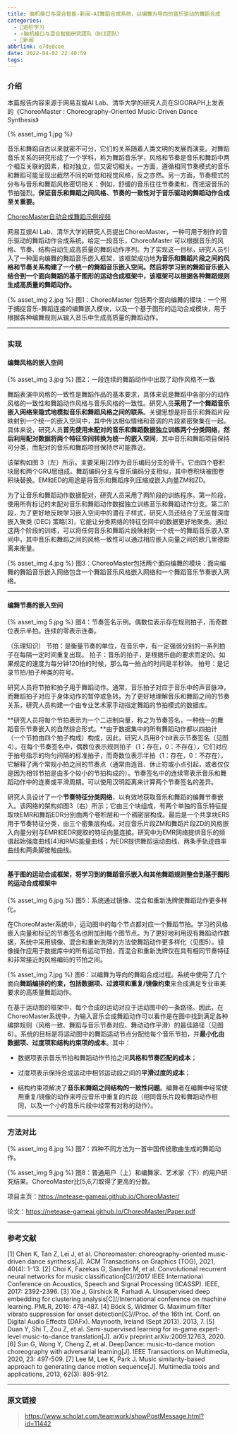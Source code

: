 ```yaml
---
title: 脑机接口与混合智能-新闻-AI舞蹈合成系统，以编舞为导向的音乐驱动的舞蹈合成
categories:
  - 🌙进阶学习
  - ⭐脑机接口与混合智能研究团队（BCI团队）
  - 💫新闻
abbrlink: e7de8cee
date: 2022-04-02 22:40:59
tags:
---
```


### 介绍

本篇报告内容来源于网易互娱AI Lab、清华大学的研究人员在SIGGRAPH上发表的《ChoreoMaster : Choreography-Oriented Music-Driven Dance Synthesis》

{% asset_img 1.jpg %}

<!--more-->

音乐和舞蹈自古以来就密不可分，它们的关系随着人类文明的发展而演变。对舞蹈音乐关系的研究形成了一个学科，称为舞蹈音乐学，风格和节奏是音乐和舞蹈中两个相互关联的因素，相对独立，但又密切相关。一方面，遵循相同节奏模式的音乐和舞蹈可能呈现出截然不同的听觉和视觉风格，反之亦然。另一方面，节奏模式的分布与音乐和舞蹈风格密切相关：例如，舒缓的音乐往往节奏柔和，而摇滚音乐的节拍强烈。**保证音乐和舞蹈之间风格、节奏的一致性对于音乐驱动的舞蹈动作合成至关重要。**

[ChoreoMaster自动合成舞蹈示例视频](https://netease-gameai.github.io/ChoreoMaster/Supplemental/ChoreoMaster_Overview.mp4)

网易互娱AI Lab、清华大学的研究人员提出ChoreoMaster，一种可用于制作的音乐驱动的舞蹈动作合成系统。给定一段音乐，ChoreoMaster 可以根据音乐的风格、节奏、结构自动生成高质量的舞蹈动作序列。为了实现这一目标，研究人员引入了一种面向编舞的舞蹈音乐嵌入框架，该框架成功地**为音乐和舞蹈片段之间的风格和节奏关系构建了一个统一的舞蹈音乐嵌入空间。然后将学习到的舞蹈音乐嵌入结合到一个面向舞蹈的基于图形的运动合成框架中，该框架可以根据各种舞蹈规则生成高质量的舞蹈动作。**

{% asset_img 2.jpg %}
图1：ChoreoMaster 包括两个面向编舞的模块：一个用于捕捉音乐-舞蹈连接的编舞嵌入模块，以及一个基于图形的运动合成模块，用于根据各种编舞规则从输入音乐中生成高质量的舞蹈动作。

***

### 实现

#### 编舞风格的嵌入空间

{% asset_img 3.jpg %}
图2：一段连续的舞蹈动作中出现了动作风格不一致

舞蹈表演中风格的一致性是舞蹈作品的基本要求，具体来说是舞蹈中各部分的动作风格的一致性和舞蹈动作风格与音乐风格的一致性。研究人员**采用了一个舞蹈音乐嵌入网络来隐式地模拟音乐和舞蹈风格之间的联系**。关键思想是将音乐和舞蹈片段映射到一个统一的嵌入空间中，其中传达相似情绪和音调的片段紧密聚集在一起。具体来说，研究人员**首先使用未配对的音乐和舞蹈数据独立训练两个分类网络，然后利用配对数据将两个特征空间转换为统一的嵌入空间**，其中音乐和舞蹈项目保持可分类，而配对的音乐和舞蹈项目保持尽可能靠近。

该架构如图 3（左）所示。主要采用[2]作为音乐编码分支的骨干。它由四个卷积块层和两个GRU层组成。舞蹈编码分支与音乐编码分支相似，其中卷积块被图卷积块替换。EM和ED的用途是将音乐和舞蹈序列压缩成嵌入向量ZM和ZD。

为了让音乐和舞蹈动作数据配对，研究人员采用了两阶段的训练程序。第一阶段，使用所有标记的未配对音乐和舞蹈动作数据独立训练音乐和舞蹈动作分支。第二阶段，为了更好地反映学习嵌入空间中的潜在子样式，研究人员还结合了无监督深度嵌入聚类 (DEC) 策略[3]，它能让分类网络的特征空间中的数据更好地聚类。通过这两个阶段的训练，可以将任何音乐和舞蹈片段映射到一个统一的舞蹈音乐嵌入空间中，其中音乐和舞蹈之间的风格一致性可以通过相应嵌入向量之间的欧几里德距离来衡量。

{% asset_img 4.jpg %}
图3：ChoreoMaster包括两个面向编舞的模块：面向编舞的舞蹈音乐嵌入网络包含一个舞蹈音乐风格嵌入网络和一个舞蹈音乐节奏嵌入网络。

***

#### 编舞节奏的嵌入空间

{% asset_img 5.jpg %}
图4：节奏签名示例。偶数位表示存在规则拍子，而奇数位表示半拍。连续的零表示连奏。

（乐理知识）
节拍：是衡量节奏的单位，在音乐中，有一定强弱分别的一系列拍子在每隔一定时间重复出现。
拍子：音乐的拍子，是根据乐曲的要求而定的。如果规定的速度为每分钟120拍的时候，那么每一拍占的时间是半秒钟。
拍号：是记录节拍/拍子种类的符号。

研究人员将节拍和拍子用于舞蹈动作。通常，音乐拍子对应于音乐中的声音脉冲，而舞蹈拍子对应于身体动作的暂停或急转。为了更好地理解音乐和舞蹈之间的节奏关系，研究人员构建一个由专业艺术家手动指定舞蹈的节拍模式的数据库。

**研究人员将每个节拍表示为一个二进制向量，称之为节奏签名，一种统一的舞蹈音乐节奏嵌入的自然综合形式。**由于数据集中的所有舞蹈动作都以四拍计（一个节拍由四个拍子构成）构成，因此，研究人员用8个bit表示节奏签名（见图 4）。在每个节奏签名中，偶数位表示规则拍子（1：存在，0：不存在），它们对应于拍号指示的均匀间隔的标准拍子，而奇数位表示半拍（1：存在，0：不存在），它解释了两个常规小拍之间的节奏点（通常由连音、休止符或小点引起，或者仅仅是因为相邻节拍是由多个较小的节拍构成的）。节奏签名中的连续零表示音乐和舞蹈动作中的连奏或平滑周期。可以使用汉明距离来计算两个节奏签名的差异。

研究人员设计了一个**节奏特征分类网络**，以有效地获取音乐和舞蹈的编舞节奏嵌入。该网络的架构如图3（右）所示；它由三个块组成，有两个单独的音乐特征提取块EMR和舞蹈EDR分别由两个卷积层和一个稠密层构成。最后是一个共享块ERS用于节奏特征分类，由三个密集层构成。对应音乐片段ZM和舞蹈片段ZD的风格嵌入向量分别与EMR和EDR提取的特征向量连接。研究中为EMR网络提供音乐的频谱起始强度曲线[4]和RMS能量曲线；为EDR提供舞蹈运动曲线、两条手轨迹曲率曲线和两条脚接触曲线。

***

#### 基于图的运动合成框架，将学习到的舞蹈音乐嵌入和其他舞蹈规则整合到基于图形的运动合成框架中

{% asset_img 6.jpg %}
图5：系统通过镜像、混合和重新洗牌使舞蹈动作更多样化。

在ChoreoMaster系统中，运动图中的每个节点都对应一个舞蹈节拍。学习的风格嵌入向量和标记的节奏签名也附加到每个图节点。为了更好地利用现有舞蹈动作数据，系统中采用镜像、混合和重新洗牌的方法使舞蹈动作更多样化（见图5）。镜像操作应用于数据库中的所有运动节拍，而混合和重新洗牌仅在具有相同节奏特征和非常接近的风格编码的节拍之间。

{% asset_img 7.jpg %}
图6：以编舞为导向的舞蹈合成过程。系统中使用了几个面向**舞蹈编排的约束，包括数据项、过渡项和重复/镜像约束**来合成满足专业审美要求的高质量舞蹈动作。

在基于运动图的框架中，每个合成的运动对应于运动图中的一条路径。因此，在ChoreoMaster系统中，为输入音乐合成舞蹈动作可以看作是在图中找到满足各种编排规则（风格一致、舞蹈与音乐节奏对应、舞动动作平滑）的最佳路径（见图6）。系统的目标是将运动图中的舞蹈运动节点分配给每个音乐节拍，并**最小化由数据项、过度项和结构约束项的成本**。其中：

- 数据项表示音乐节拍和舞蹈动作节拍之间**风格和节奏匹配的成本**；

- 过度项表示保持合成运动中相邻运动段之间的**平滑过度的成本**；

- 结构约束项解决了**音乐和舞蹈之间结构的一致性问题**。编舞者在编舞中经常使用重复/镜像的动作来呼应音乐中重复的片段（相同音乐片段和舞蹈动作相同，以及一个小的音乐片段中经常有对称的动作）。

***

### 方法对比

{% asset_img 8.jpg %}
图7：四种不同方法为一首中国传统歌曲生成的舞蹈动作。

{% asset_img 9.jpg %}
图8：普通用户（上）和编舞家、艺术家（下）的用户研究结果。ChoreoMaster比[5,6,7]取得了更高的分数。

项目主页：<https://netease-gameai.github.io/ChoreoMaster/>

论文：<https://netease-gameai.github.io/ChoreoMaster/Paper.pdf>

***

### 参考文献

[1] Chen K, Tan Z, Lei J, et al. Choreomaster: choreography-oriented music-driven dance synthesis[J]. ACM Transactions on Graphics (TOG), 2021, 40(4): 1-13.
[2] Choi K, Fazekas G, Sandler M, et al. Convolutional recurrent neural networks for music classification[C]//2017 IEEE International Conference on Acoustics, Speech and Signal Processing (ICASSP). IEEE, 2017: 2392-2396.
[3] Xie J, Girshick R, Farhadi A. Unsupervised deep embedding for clustering analysis[C]//International conference on machine learning. PMLR, 2016: 478-487.
[4] Böck S, Widmer G. Maximum filter vibrato suppression for onset detection[C]//Proc. of the 16th Int. Conf. on Digital Audio Effects (DAFx). Maynooth, Ireland (Sept 2013). 2013, 7.
[5] Duan Y, Shi T, Zou Z, et al. Semi-supervised learning for in-game expert-level music-to-dance translation[J]. arXiv preprint arXiv:2009.12763, 2020.
[6] Sun G, Wong Y, Cheng Z, et al. DeepDance: music-to-dance motion choreography with adversarial learning[J]. IEEE Transactions on Multimedia, 2020, 23: 497-509.
[7] Lee M, Lee K, Park J. Music similarity-based approach to generating dance motion sequence[J]. Multimedia tools and applications, 2013, 62(3): 895-912.

***

### 原文链接

> <https://www.scholat.com/teamwork/showPostMessage.html?id=11442>
